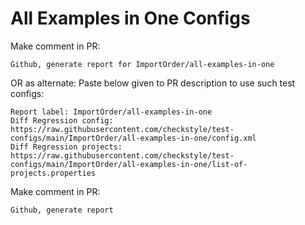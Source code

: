 # All Examples in One Configs
Make comment in PR:
```
Github, generate report for ImportOrder/all-examples-in-one
```
OR as alternate:
Paste below given to PR description to use such test configs:
```
Report label: ImportOrder/all-examples-in-one
Diff Regression config: https://raw.githubusercontent.com/checkstyle/test-configs/main/ImportOrder/all-examples-in-one/config.xml
Diff Regression projects: https://raw.githubusercontent.com/checkstyle/test-configs/main/ImportOrder/all-examples-in-one/list-of-projects.properties
```
Make comment in PR:
```
Github, generate report
```

